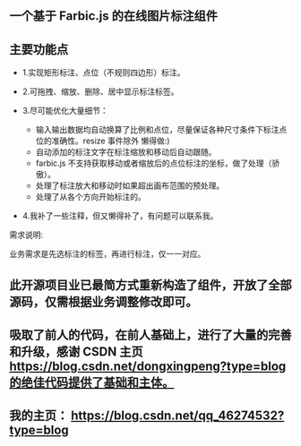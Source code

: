## 一个基于 Farbic.js 的在线图片标注组件

## 主要功能点

-   1.实现矩形标注、点位（不规则四边形）标注。

-   2.可拖拽、缩放、删除、居中显示标注标签。

-   3.尽可能优化大量细节：
    -   输入输出数据均自动换算了比例和点位，尽量保证各种尺寸条件下标注点位的准确性。resize 事件除外 懒得做:)
    -   自动添加的标注文字在标注缩放和移动后自动跟随。
    -   farbic.js 不支持获取移动或者缩放后的点位标注的坐标，做了处理（骄傲）。
    -   处理了标注放大和移动时如果超出画布范围的预处理。
    -   处理了从各个方向开始标注的。
-   4.我补了一些注释，但又懒得补了，有问题可以联系我。

需求说明:

业务需求是先选标注的标签，再进行标注，仅一一对应。

## 此开源项目业已最简方式重新构造了组件，开放了全部源码，仅需根据业务调整修改即可。

## 吸取了前人的代码，在前人基础上，进行了大量的完善和升级，感谢 CSDN 主页 https://blog.csdn.net/dongxingpeng?type=blog的绝佳代码提供了基础和主体。

## 我的主页： https://blog.csdn.net/qq_46274532?type=blog
